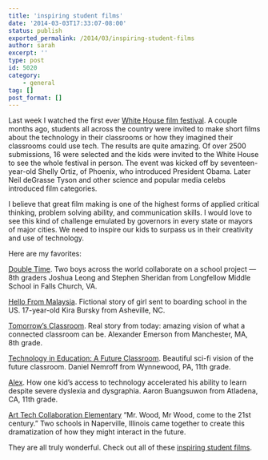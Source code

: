 ```yaml
---
title: 'inspiring student films'
date: '2014-03-03T17:33:07-08:00'
status: publish
exported_permalink: /2014/03/inspiring-student-films
author: sarah
excerpt: ''
type: post
id: 5020
category:
    - general
tag: []
post_format: []
---
```

Last week I watched the first ever [White House film festival](http://www.whitehouse.gov/filmfestival). A couple months ago, students all across the country were invited to make short films about the technology in their classrooms or how they imagined their classrooms could use tech. The results are quite amazing. Of over 2500 submissions, 16 were selected and the kids were invited to the White House to see the whole festival in person. The event was kicked off by seventeen-year-old Shelly Ortiz, of Phoenix, who introduced President Obama. Later Neil deGrasse Tyson and other science and popular media celebs introduced film categories.

I believe that great film making is one of the highest forms of applied critical thinking, problem solving ability, and communication skills. I would love to see this kind of challenge emulated by governors in every state or mayors of major cities. We need to inspire our kids to surpass us in their creativity and use of technology.

Here are my favorites:

[Double Time](https://www.youtube.com/watch?v=awHdAr_n1dk). Two boys across the world collaborate on a school project — 8th graders Joshua Leong and Stephen Sheridan from Longfellow Middle School in Falls Church, VA.

[Hello From Malaysia](http://vimeo.com/85120649). Fictional story of girl sent to boarding school in the US. 17-year-old Kira Bursky from Asheville, NC.

[Tomorrow’s Classroom](http://vimeo.com/83927920). Real story from today: amazing vision of what a connected classroom can be. Alexander Emerson from Manchester, MA, 8th grade.

[Technology in Education: A Future Classroom](https://www.youtube.com/watch?v=uZ73ZsBkcus). Beautiful sci-fi vision of the future classroom. Daniel Nemroff from Wynnewood, PA, 11th grade.

[Alex](https://www.youtube.com/watch?v=ktkZK0hOgps&feature=youtu.be). How one kid’s access to technology accelerated his ability to learn despite severe dyslexia and dysgraphia. Aaron Buangsuwon from Atladena, CA, 11th grade.

[Art Tech Collaboration Elementary](https://www.youtube.com/watch?v=tmMq0ZUD00A#t=39) “Mr. Wood, Mr Wood, come to the 21st century.” Two schools in Naperville, Illinois came together to create this dramatization of how they might interact in the future.

They are all truly wonderful. Check out all of these [inspiring student films](http://www.whitehouse.gov/filmfestival).